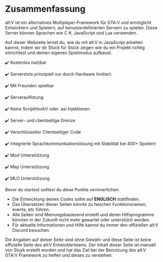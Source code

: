 # Zusammenfassung

alt:V ist ein alternatives Multiplayer-Framework für GTA:V und ermöglicht Entwicklern und Spielern, auf benutzerdefinierten Servern zu spielen. Diese Server können Sprachen wie C #, JavaScript und Lua verwenden.

Auf dieser Webseite lernst du, wie du mit alt:V in JavaScript arbeiten kannst, indem wir dir Stück für Stück zeigen wie du ein Projekt richtig einrichtest und deinen eigenen Spielmodus aufbaust.

✔️ Kostenlos nutzbar

✔️ Serverslots prinzipiell nur durch Hardware limitiert.

✔️ Mit Freunden spielbar

✔️ Serverauflistung

✔️ Keine ScriptHookV oder .asi Injektionen

✔️ Server- und clientseitige Grenze

✔️ Verschlüsselter Clientseitiger Code

✔️ Integrierte Sprachkommunikationslösung mit Stabilität bei 400+ Spielern

✔️ Mod Unterstützung

✔️ Map Unterstützung

✔️ MLO Unterstützung

Bevor du startest solltest du diese Punkte verinnerlichen.

-   Die Entwicklung deines Codes sollte auf **ENGLISCH** stattfinden.
-   Das Übersetzen dieser Seiten könnte zu falschen Funktionsnamen, events, etc führen.
-   Alle Seiten sind Meinungsbasierend erstellt und deren Hilfsprogramme könnten in der Zukunft nicht mehr gewartet oder unterstützt werden.
-   Für aktuelle Informationen und Hilfe kannst du immer den offiziellen alt:V Discord besuchen.

Die Angaben auf dieser Seite sind ohne Gewähr und diese Seite ist keine offizielle Seite des alt:V Entwicklerteams.
Der Inhalt dieser Seite ist manuell von Stuyk erstellt worden und hat das Ziel bei der Benutzung des alt:V GTA:V Framework zu helfen und dieses zu verstehen.

